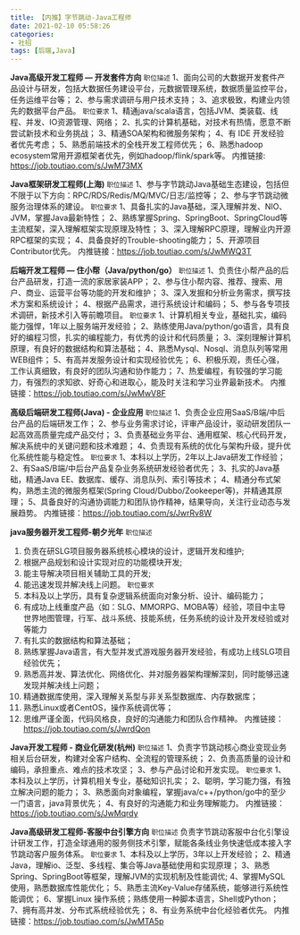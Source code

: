 ```yaml
---
title: 【内推】字节跳动-Java工程师
date: 2021-02-10 05:58:26
categories: 
- 社招
tags: [后端,Java]
---
```

**Java高级开发工程师 — 开发套件方向**
`职位描述`
1、面向公司的大数据开发套件产品设计与研发，包括大数据任务建设平台，元数据管理系统，数据质量监控平台，任务运维平台等；
2、参与需求调研与用户技术支持；
3、追求极致，构建业内领先的数据平台产品。
`职位要求`
1、精通java/scala语言，包括JVM、类装载、线程、并发、IO资源管理、网络；
2、扎实的计算机基础，对技术有热情，愿意不断尝试新技术和业务挑战；
3、精通SOA架构和微服务架构；
4、有 IDE 开发经验者优先考虑；
5、熟悉前端技术的全栈开发工程师优先；
6、熟悉hadoop ecosystem常用开源框架者优先，例如hadoop/flink/spark等。
内推链接: https://job.toutiao.com/s/JwM73MX

**Java框架研发工程师(上海)**
`职位描述`
1、参与字节跳动Java基础生态建设，包括但不限于以下方向：RPC/RDS/Redis/MQ/MVC/日志/监控等；
2、参与字节跳动微服务治理体系的建设。
`职位要求`
1、具备扎实的Java基础，深入理解并发、NIO、JVM，掌握Java最新特性；
2、熟练掌握Spring、SpringBoot、SpringCloud等主流框架，深入理解框架实现原理及特性；
3、深入理解RPC原理，理解业内开源RPC框架的实现；
4、具备良好的Trouble-shooting能力；
5、开源项目Contributor优先。
内推链接：https://job.toutiao.com/s/JwMWQ3T

**后端开发工程师 — 住小帮（Java/python/go）**
`职位描述`
1、负责住小帮产品的后台产品研发，打造一流的家居家装APP；
2、参与住小帮内容、推荐、搜索、用户、商业、运营平台等功能的开发和维护；
3、深入发掘和分析业务需求，撰写技术方案和系统设计；
4、根据产品需求，进行系统设计和编码；
5、参与各专项技术调研，新技术引入等前瞻项目。
`职位要求`
1、计算机相关专业，基础扎实，编码能力强悍，1年以上服务端开发经验；
2、熟练使用Java/python/go语言，具有良好的编程习惯，扎实的编程能力，有优秀的设计和代码质量；
3、深刻理解计算机原理，有良好的数据结构和算法基础；
4、熟悉Mysql、Nosql、消息队列等常用WEB组件；
5、有高并发服务设计和实现经验优先；
6、积极乐观，责任心强，工作认真细致，有良好的团队沟通和协作能力；
7、热爱编程，有较强的学习能力，有强烈的求知欲、好奇心和进取心，能及时关注和学习业界最新技术。
内推链接：https://job.toutiao.com/s/JwMwV8F

**高级后端研发工程师(Java) - 企业应用**
`职位描述`
1、负责企业应用SaaS/B端/中后台产品的后端研发工作；
2、参与业务需求讨论，评审产品设计，驱动研发团队一起高效高质量完成产品交付；
3、负责基础业务平台、通用框架、核心代码开发，解决系统中的关键问题和技术难题；
4、负责现有系统的优化与架构升级，提升优化系统性能与稳定性。
`职位要求`
1、本科以上学历，2年以上Java研发工作经验；
2、有SaaS/B端/中后台产品复杂业务系统研发经验者优先；
3、扎实的Java基础，精通Java EE、数据库、缓存、消息队列、索引等技术；
4、精通分布式架构，熟悉主流的微服务框架(Spring Cloud/Dubbo/Zookeeper等)，并精通其原理；
5、具备良好的沟通协调能力和团队协作精神，结果导向，关注行业动态与发展趋势。
内推链接：https://job.toutiao.com/s/JwrRv8W

**java服务器开发工程师-朝夕光年**
`职位描述`
1. 负责在研SLG项目服务器系统核心模块的设计，逻辑开发和维护;
2. 根据产品规划和设计实现对应的功能模块开发;
3. 能主导解决项目相关辅助工具的开发;
4. 能迅速发现并解决线上问题。
`职位要求`
1. 本科及以上学历，具有复杂逻辑系统面向对象分析、设计、编码能力；
2. 有成功上线重度产品（如：SLG、MMORPG、MOBA等）经验，项目中主导世界地图管理，行军、战斗系统、技能系统，任务系统的设计及开发经验或对等能力
3. 有扎实的数据结构和算法基础；
4. 熟练掌握Java语言，有大型并发式游戏服务器开发经验，有成功上线SLG项目经验优先；
5. 熟悉高并发、算法优化、网络优化、并对服务器架构理解深刻，同时能够迅速发现并解决线上问题；
6. 精通数据库使用，深入理解关系型与非关系型数据库、内存数据库；
7. 熟悉Linux或者CentOS，操作系统调优等；
8. 思维严谨全面，代码风格良，良好的沟通能力和团队合作精神。
内推链接：https://job.toutiao.com/s/JwrdQon

**Java开发工程师 - 商业化研发(杭州)**
`职位描述`
1、负责字节跳动核心商业变现业务相关后台研发，构建对全客户结构、全流程的管理系统；
2、负责高质量的设计和编码，承担重点、难点的技术攻坚；
3、参与产品讨论和开发实现。
`职位要求`
1、本科及以上学历，计算机相关专业，基础知识扎实；
2、聪明，学习能力强，有独立解决问题的能力；
3、熟悉面向对象编程，掌握java/c++/python/go中的至少一门语言，java背景优先；
4、有良好的沟通能力和业务理解能力。
内推链接：https://job.toutiao.com/s/JwMqrdy

**Java高级研发工程师-客服中台引擎方向**
`职位描述`
负责字节跳动客服中台化引擎设计研发工作，打造全球通用的服务侧技术引擎，赋能各条线业务快速低成本接入字节跳动客户服务体系。
`职位要求`
1、本科及以上学历，3年以上开发经验；
2、精通Java，理解io、泛型、多线程、集合等Java基础使用和实现原理；
3、熟悉Spring、SpringBoot等框架，理解JVM的实现机制及性能调优;
4、掌握MySQL使用，熟悉数据库性能优化；
5、熟悉主流Key-Value存储系统，能够进行系统性能调优；
6、掌握Linux 操作系统；熟练使用一种脚本语言，Shell或Python；
7、拥有高并发、分布式系统经验优先；
8、有业务系统中台化经验者优先。
内推链接：https://job.toutiao.com/s/JwMTA5p